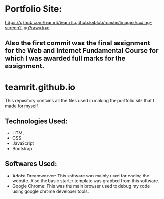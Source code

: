# Portfolio Site: 
https://github.com/teamrit/teamrit.github.io/blob/master/images/coding-screen2.jpg?raw=true
## Also the first commit was the final assignment for the Web and Internet Fundamental Course for which I was awarded full marks for the assignment.
# teamrit.github.io
This repository contains all the files used in making the portfolio site that I made for myself
## Technologies Used:
* HTML
* CSS
* JavaScript
* Bootstrap
## Softwares Used:
* Adobe Dreamweaver: This software was mainly used for coding the website. Also the basic starter template was grabbed from this software.
* Google Chrome: This was the main browser used to debug my code using google chrome developer tools.

